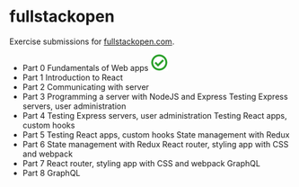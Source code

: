 # fullstackopen

Exercise submissions for [fullstackopen.com](https://fullstackopen.com/en).

- Part 0 Fundamentals of Web apps <img src="https://github.com/ssokurenko/fullstackopen/raw/master/assets/images/done.png" width="30" height="30">
- Part 1 Introduction to React
- Part 2 Communicating with server
- Part 3 Programming a server with NodeJS and Express Testing Express servers, user administration
- Part 4 Testing Express servers, user administration Testing React apps, custom hooks
- Part 5 Testing React apps, custom hooks State management with Redux
- Part 6 State management with Redux React router, styling app with CSS and webpack
- Part 7 React router, styling app with CSS and webpack GraphQL
- Part 8 GraphQL
